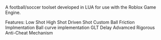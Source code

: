A football/soccer toolset developed in LUA for use with the Roblox Game Engine.

Features:
  Low Shot
  High Shot
  Driven Shot
  Custom Ball Friction Implmentation
  Ball curve implementation
  GLT Delay
  Advamced Rigorous Anti-Cheat Mechanism
